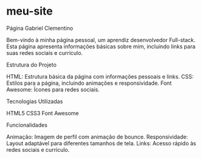 # meu-site
Página Gabriel Clementino

Bem-vindo à minha página pessoal, um aprendiz desenvolvedor Full-stack. Esta página apresenta informações básicas sobre mim, incluindo links para suas redes sociais e currículo.

Estrutura do Projeto

HTML: Estrutura básica da página com informações pessoais e links.
CSS: Estilos para a página, incluindo animações e responsividade.
Font Awesome: Ícones para redes sociais.

Tecnologias Utilizadas

HTML5
CSS3
Font Awesome

Funcionalidades

Animação: Imagem de perfil com animação de bounce.
Responsividade: Layout adaptável para diferentes tamanhos de tela.
Links: Acesso rápido às redes sociais e currículo.
